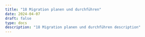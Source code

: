 ```yaml
---
title: "18 Migration planen und durchführen"
date: 2024-04-07
draft: false
type: docs
description: "18 Migration planen und durchführen description"
---
```



